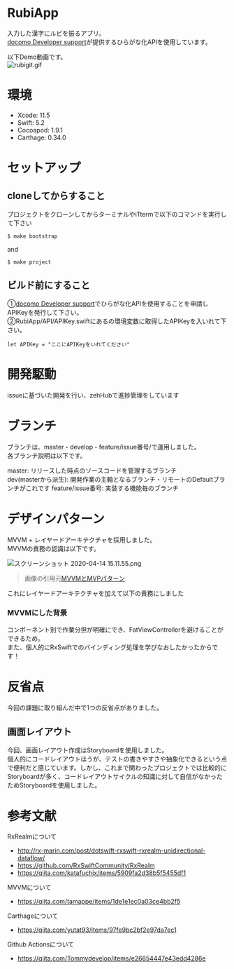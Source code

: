 # RubiApp
入力した漢字にルビを振るアプリ。  
[docomo Developer support](https://dev.smt.docomo.ne.jp/?p=index)が提供するひらがな化APIを使用しています。

以下Demo動画です。  
![rubigit.gif](https://qiita-image-store.s3.ap-northeast-1.amazonaws.com/0/302458/2e9fcaf7-d83b-1c56-01ab-c80d89a139dc.gif)


# 環境
- Xcode: 11.5
- Swift: 5.2
- Cocoapod: 1.9.1 
- Carthage: 0.34.0 

# セットアップ
## cloneしてからすること

プロジェクトをクローンしてからターミナルやiTtermで以下のコマンドを実行して下さい

```
$ make bootstrap
```
and

```
$ make project
```
## ビルド前にすること

①[docomo Developer support](https://dev.smt.docomo.ne.jp/?p=index)でひらがな化APIを使用することを申請しAPIKeyを発行して下さい。  
②RubiApp/API/APIKey.swiftにあるの環境変数に取得したAPIKeyを入いれて下さい。

```
let APIKey = "ここにAPIKeyをいれてください"
```

# 開発駆動
issueに基づいた開発を行い、zehHubで進捗管理をしています

# ブランチ
ブランチは、master・develop・feature/issue番号/で運用しました。  
各ブランチ説明は以下です。  

master: リリースした時点のソースコードを管理するブランチ  
dev(masterから派生): 開発作業の主軸となるブランチ・リモートのDefaultブランチがこれです
feature/issue番号: 実装する機能毎のブランチ  

# デザインパターン
MVVM + レイヤードアーキテクチャを採用しました。  
MVVMの責務の認識は以下です。  

![スクリーンショット 2020-04-14 15.11.55.png](https://qiita-image-store.s3.ap-northeast-1.amazonaws.com/0/302458/0dd91161-b1f8-b2ae-9855-b03d9100fab2.png)

>画像の引用元[MVVMとMVPパターン](https://qiita.com/gdate/items/512f6fb9aba2a35a04e3)  

これにレイヤードアーキテクチャを加えて以下の責務にしました

### MVVMにした背景
コンポーネント別で作業分担が明確にでき、FatViewControllerを避けることができるため。  
また、個人的にRxSwiftでのバインディング処理を学びなおしたかったからです！

# 反省点
今回の課題に取り組んだ中で1つの反省点がありました。

## 画面レイアウト
今回、画面レイアウト作成はStoryboardを使用しました。   
個人的にコードレイアウトほうが、テストの書きやすさや抽象化できるという点で便利だと感じています。しかし、これまで関わったプロジェクトでは比較的にStoryboardが多く、コードレイアウトサイクルの知識に対して自信がなかったためStoryboardを使用しました。

# 参考文献
RxRealmについて
- http://rx-marin.com/post/dotswift-rxswift-rxrealm-unidirectional-dataflow/
- https://github.com/RxSwiftCommunity/RxRealm
- https://qiita.com/katafuchix/items/5909fa2d38b5f5455df1

MVVMについて
- https://qiita.com/tamappe/items/1de1e1ec0a03ce4bb2f5

Carthageについて
- https://qiita.com/yutat93/items/97fe9bc2bf2e97da7ec1

Github Actionsについて
- https://qiita.com/Tommydevelop/items/e26654447e43edd4286e
